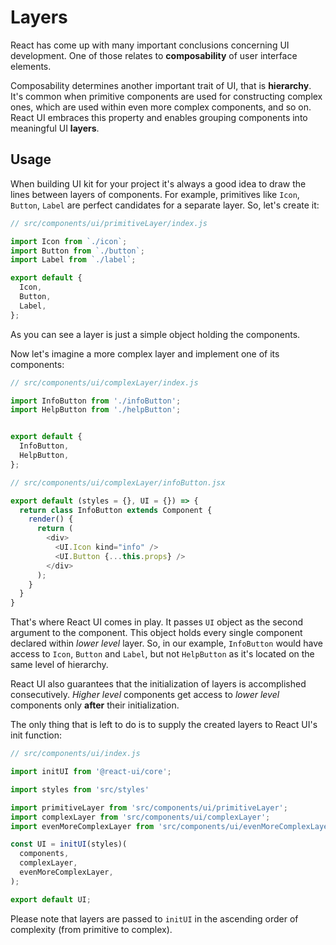 # Layers

React has come up with many important conclusions concerning UI development. One of those relates to **composability** of user interface elements.

Composability determines another important trait of UI, that is **hierarchy**. It's common when primitive components are used for constructing complex ones, which are used within even more complex components, and so on. React UI embraces this property and enables grouping components into meaningful UI **layers**.

## Usage

When building UI kit for your project it's always a good idea to draw the lines between layers of components. For example, primitives like `Icon`, `Button`, `Label` are perfect candidates for a separate layer. So, let's create it:

```javascript
// src/components/ui/primitiveLayer/index.js

import Icon from `./icon`;
import Button from `./button`;
import Label from `./label`;

export default {
  Icon,
  Button,
  Label,
};
```

As you can see a layer is just a simple object holding the components.

Now let's imagine a more complex layer and implement one of its components:

```javascript
// src/components/ui/complexLayer/index.js

import InfoButton from './infoButton';
import HelpButton from './helpButton';


export default {
  InfoButton,
  HelpButton,
};
```

```javascript
// src/components/ui/complexLayer/infoButton.jsx

export default (styles = {}, UI = {}) => {
  return class InfoButton extends Component {
    render() {
      return (
        <div>
          <UI.Icon kind="info" />
          <UI.Button {...this.props} />
        </div>
      );
    }
  }
}
```

That's where React UI comes in play. It passes `UI` object as the second argument to the component. This object holds every single component declared within _lower level_ layer. So, in our example, `InfoButton` would have access to `Icon`, `Button` and `Label`, but not `HelpButton` as it's located on the same level of hierarchy.

React UI also guarantees that the initialization of layers is accomplished consecutively. _Higher level_ components get access to _lower level_ components only **after** their initialization.

The only thing that is left to do is to supply the created layers to React UI's init function:

```javascript
// src/components/ui/index.js

import initUI from '@react-ui/core';

import styles from 'src/styles'

import primitiveLayer from 'src/components/ui/primitiveLayer';
import complexLayer from 'src/components/ui/complexLayer';
import evenMoreComplexLayer from 'src/components/ui/evenMoreComplexLayer';

const UI = initUI(styles)(
  components,
  complexLayer,
  evenMoreComplexLayer,
);

export default UI;
```

Please note that layers are passed to `initUI` in the ascending order of complexity (from primitive to complex).
